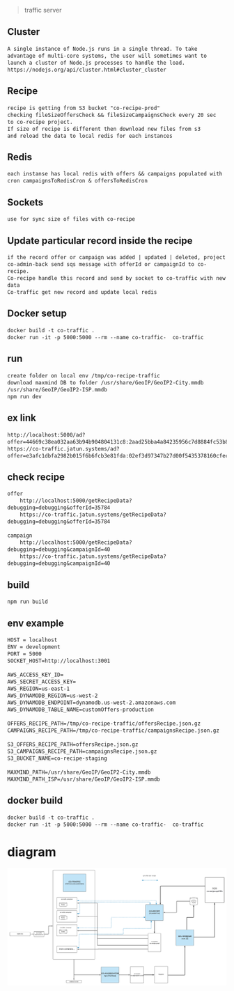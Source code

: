 > traffic server

## Cluster

    A single instance of Node.js runs in a single thread. To take advantage of multi-core systems, the user will sometimes want to launch a cluster of Node.js processes to handle the load.
    https://nodejs.org/api/cluster.html#cluster_cluster

## Recipe

    recipe is getting from S3 bucket "co-recipe-prod"
    checking fileSizeOffersCheck && fileSizeCampaignsCheck every 20 sec 
    to co-recipe project. 
    If size of recipe is different then download new files from s3 
    and reload the data to local redis for each instances

## Redis

    each instanse has local redis with offers && campaigns populated with cron campaignsToRedisCron & offersToRedisCron

## Sockets

    use for sync size of files with co-recipe

## Update particular record inside the recipe

    if the record offer or campaign was added | updated | deleted, project co-admin-back send sqs message with offerId or campaignId to co-recipe.
    Co-recipe handle this record and send by socket to co-traffic with new data
    Co-traffic get new record and update local redis 

## Docker setup

	docker build -t co-traffic .
   	docker run -it -p 5000:5000 --rm --name co-traffic-  co-traffic

## run

    create folder on local env /tmp/co-recipe-traffic
    download maxmind DB to folder /usr/share/GeoIP/GeoIP2-City.mmdb /usr/share/GeoIP/GeoIP2-ISP.mmdb
    npm run dev

## ex link

    http://localhost:5000/ad?offer=44669c38ea032aa63b94b904804131c8:2aad25bba4a84235956c7d8884fc53b85f9f5c3f3468544ae69880a225115c5dc9822ae051f70559d674a439ca272cac&debugging=debugging
    https://co-traffic.jatun.systems/ad?offer=e3afc1dbfa2982b015f6b6fcb3e81fda:02ef3d97347b27d00f5435378160cfec31e292b63dea316ac3dd50c9c53ede65c3cfd206cc3717e60edab20a65de13d6&debugging=debugging

## check recipe
    offer
        http://localhost:5000/getRecipeData?debugging=debugging&offerId=35784
        https://co-traffic.jatun.systems/getRecipeData?debugging=debugging&offerId=35784

    campaign
        http://localhost:5000/getRecipeData?debugging=debugging&campaignId=40
        https://co-traffic.jatun.systems/getRecipeData?debugging=debugging&campaignId=40

## build

    npm run build

## env example

    HOST = localhost
    ENV = development
    PORT = 5000
    SOCKET_HOST=http://localhost:3001
    
    AWS_ACCESS_KEY_ID=
    AWS_SECRET_ACCESS_KEY=
    AWS_REGION=us-east-1
    AWS_DYNAMODB_REGION=us-west-2
    AWS_DYNAMODB_ENDPOINT=dynamodb.us-west-2.amazonaws.com
    AWS_DYNAMODB_TABLE_NAME=customOffers-production
   
    OFFERS_RECIPE_PATH=/tmp/co-recipe-traffic/offersRecipe.json.gz
    CAMPAIGNS_RECIPE_PATH=/tmp/co-recipe-traffic/campaignsRecipe.json.gz
    
    S3_OFFERS_RECIPE_PATH=offersRecipe.json.gz
    S3_CAMPAIGNS_RECIPE_PATH=campaignsRecipe.json.gz
    S3_BUCKET_NAME=co-recipe-staging
    
    MAXMIND_PATH=/usr/share/GeoIP/GeoIP2-City.mmdb
    MAXMIND_PATH_ISP=/usr/share/GeoIP/GeoIP2-ISP.mmdb

## docker build

	docker build -t co-traffic .
   	docker run -it -p 5000:5000 --rm --name co-traffic-  co-traffic

# diagram

![](diagram-co-traffic.png)
 
